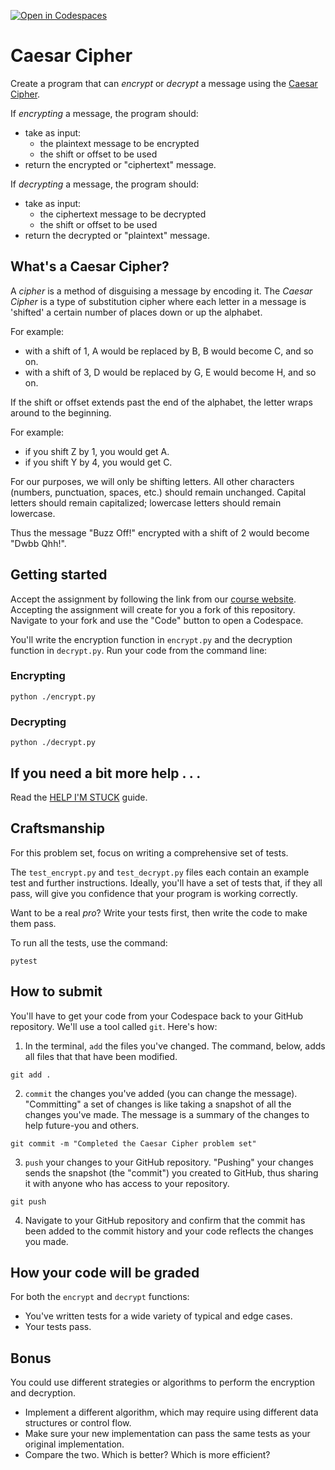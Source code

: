 [![Open in Codespaces](https://classroom.github.com/assets/launch-codespace-7f7980b617ed060a017424585567c406b6ee15c891e84e1186181d67ecf80aa0.svg)](https://classroom.github.com/open-in-codespaces?assignment_repo_id=14120633)
# Caesar Cipher

Create a program that can _encrypt_ or _decrypt_ a message using the [Caesar Cipher](https://en.wikipedia.org/wiki/Caesar_cipher).

If _encrypting_ a message, the program should:

- take as input:
  - the plaintext message to be encrypted
  - the shift or offset to be used
- return the encrypted or "ciphertext" message.

If _decrypting_ a message, the program should:

- take as input:
  - the ciphertext message to be decrypted
  - the shift or offset to be used
- return the decrypted or "plaintext" message.

## What's a Caesar Cipher?

A _cipher_ is a method of disguising a message by encoding it. The _Caesar Cipher_
is a type of substitution cipher where each letter in a message is 'shifted' a
certain number of places down or up the alphabet.

For example:

- with a shift of 1, A would be replaced by B, B would become C, and so on.
- with a shift of 3, D would be replaced by G, E would become H, and so on.

If the shift or offset extends past the end of the alphabet, the letter wraps
around to the beginning.

For example:

- if you shift Z by 1, you would get A.
- if you shift Y by 4, you would get C.

For our purposes, we will only be shifting letters. All other characters (numbers,
punctuation, spaces, etc.) should remain unchanged. Capital letters should remain
capitalized; lowercase letters should remain lowercase.

Thus the message "Buzz Off!" encrypted with a shift of 2 would become "Dwbb Qhh!".

## Getting started

Accept the assignment by following the link from our [course website](https://northridge.dev/game-dev).
Accepting the assignment will create for you a fork of this repository. Navigate
to your fork and use the "Code" button to open a Codespace.

You'll write the encryption function in `encrypt.py` and the decryption function
in `decrypt.py`. Run your code from the command line:

### Encrypting

```shell
python ./encrypt.py
```

### Decrypting

```shell
python ./decrypt.py
```

## If you need a bit more help . . .

Read the [HELP I'M STUCK](/HELP_IM_STUCK.md) guide.

## Craftsmanship

For this problem set, focus on writing a comprehensive set of tests.

The `test_encrypt.py` and `test_decrypt.py` files each contain an example test
and further instructions. Ideally, you'll have a set of tests that, if they all
pass, will give you confidence that your program is working correctly.

Want to be a real _pro_? Write your tests first, then write the code to make them pass.

To run all the tests, use the command:

```shell
pytest
```

## How to submit

You'll have to get your code from your Codespace back to your
GitHub repository. We'll use a tool called `git`. Here's how:

1. In the terminal, `add` the files you've changed. The command, below, adds all
   files that that have been modified.

```shell
git add .
```

2. `commit` the changes you've added (you can change the message). "Committing"
   a set of changes is like taking a snapshot of all the changes you've made.
   The message is a summary of the changes to help future-you and others.

```shell
git commit -m "Completed the Caesar Cipher problem set"
```

3. `push` your changes to your GitHub repository. "Pushing" your changes sends
   the snapshot (the "commit") you created to GitHub, thus sharing it with
   anyone who has access to your repository.

```shell
git push
```

4. Navigate to your GitHub repository and confirm that the commit has been added
   to the commit history and your code reflects the changes you made.

## How your code will be graded

For both the `encrypt` and `decrypt` functions:

- You've written tests for a wide variety of typical and edge cases.
- Your tests pass.

## Bonus

You could use different strategies or algorithms to perform the encryption and
decryption.

- Implement a different algorithm, which may require using different data
  structures or control flow.
- Make sure your new implementation can pass the same tests as your original
  implementation.
- Compare the two. Which is better? Which is more efficient?
